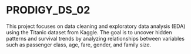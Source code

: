 # PRODIGY_DS_02
This project focuses on data cleaning and exploratory data analysis (EDA) using the Titanic dataset from Kaggle. The goal is to uncover hidden patterns and survival trends by analyzing relationships between variables such as passenger class, age, fare, gender, and family size. 
